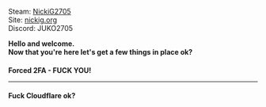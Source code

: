 Steam: [NickiG2705<br>](https://steamcommunity.com/id/NickiG2705)
Site: [nickig.org<br>](https://nickig.org/)
Discord: JUKO2705<b>

<b>Hello and welcome.</b><br>
Now that you're here let's get a few things in place ok?<br>

<h4>Forced 2FA - FUCK YOU!</43><hr>
<h4>Fuck Cloudflare ok?<h4>
